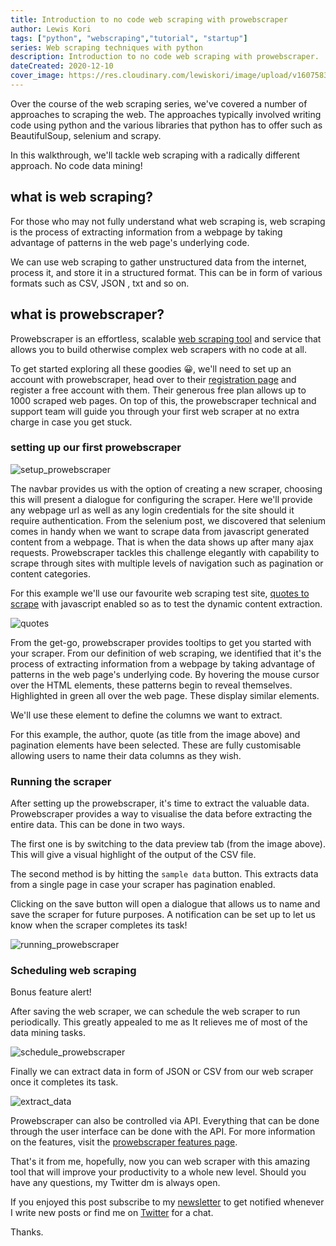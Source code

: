 ```yaml
---
title: Introduction to no code web scraping with prowebscraper
author: Lewis Kori
tags: ["python", "webscraping","tutorial", "startup"]
series: Web scraping techniques with python
description: Introduction to no code web scraping with prowebscraper.
dateCreated: 2020-12-10
cover_image: https://res.cloudinary.com/lewiskori/image/upload/v1607583532/blog/prowebscraper_f94m5q.png
---
```


Over the course of the web scraping series, we've covered a number of approaches to scraping the web. The approaches typically involved writing code using python and the various libraries that python has to offer such as BeautifulSoup, selenium and scrapy.

In this walkthrough, we'll tackle web scraping with a radically different approach. No code data mining!

## what is web scraping?

For those who may not fully understand what web scraping is, web scraping is the process of extracting information from a webpage by taking advantage of patterns in the web page's underlying code.

We can use web scraping to gather unstructured data from the internet, process it, and store it in a structured format.
This can be in form of various formats such as CSV, JSON , txt and so on.

## what is prowebscraper?

Prowebscraper is an effortless, scalable [web scraping tool](https://prowebscraper.com/) and service that allows you to build otherwise complex web scrapers with no code at all.

To get started exploring all these goodies 😀, we'll need to set up an account with prowebscraper, head over to their [registration page](https://prowebscraper.com/register) and register a free account with them. Their generous free plan allows up to 1000  scraped web pages. On top of this, the prowebscraper technical and support team will guide you through your first web scraper at no extra charge in case you get stuck.

### setting up our first prowebscraper

![setup_prowebscraper](https://res.cloudinary.com/lewiskori/image/upload/v1607584039/blog/Screenshot_2020-11-26_Job_History_dobfcm.png)

The navbar provides us with the option of creating a new scraper, choosing this will present a dialogue for configuring the scraper. Here we'll provide any webpage url as well as any login credentials for the site should it require authentication. From the selenium post, we discovered that selenium comes in handy when we want to scrape data from javascript generated content from a webpage. That is when the data shows up after many ajax requests. Prowebscraper tackles this challenge elegantly with capability to scrape through sites with multiple levels of navigation such as pagination or content categories.

For this example we'll use our favourite web scraping test site, [quotes to scrape](http://quotes.toscrape.com/js) with javascript enabled so as to test the dynamic content extraction.

![quotes](https://res.cloudinary.com/lewiskori/image/upload/v1607584043/blog/Screenshot_2020-11-26_Extract_webpage_dcta6e.png)

From the get-go, prowebscraper provides tooltips to get you started with your scraper. From our definition of web scraping, we identified that it's the process of extracting information from a webpage by taking advantage of patterns in the web page's underlying code. By hovering the mouse cursor over the HTML elements, these patterns begin to reveal themselves. Highlighted in green all over the web page. These display similar elements.

We'll use these element to define the columns we want to extract.

For this example, the author, quote (as title from the image above) and pagination elements have been selected. These are fully customisable allowing users to name their data columns as they wish.

### Running the scraper

After setting up the prowebscraper, it's time to extract the valuable data. Prowebscraper provides a way to visualise the data before extracting the entire data. This can be done in two ways.

The first one is by switching to the data preview tab (from the image above). This will give a visual highlight of the output of the CSV file.

The second method is by hitting the `sample data` button. This extracts data from a single page in case your scraper has pagination enabled.

Clicking on the save button will open a dialogue that allows us to name and save the scraper for future purposes. A notification can be set up to let us know when the scraper completes its task!

![running_prowebscraper](https://res.cloudinary.com/lewiskori/image/upload/v1607584044/blog/Screenshot_2020-11-26_Extract_webpage_1_vkabsm.png)

### Scheduling web scraping

Bonus feature alert!

After saving the web scraper, we can schedule the web scraper to run periodically. This greatly appealed to me as It relieves me of most of the data mining tasks.

![schedule_prowebscraper](https://res.cloudinary.com/lewiskori/image/upload/v1607584373/blog/Screenshot_2020-11-26_Scheduler_sby92p.png)

Finally we can extract data in form of JSON or CSV from our web scraper once it completes its task.

![extract_data](https://res.cloudinary.com/lewiskori/image/upload/v1607584040/blog/Screenshot_2020-11-26_Job_History_1_gqrnsf.png)

Prowebscraper can also be controlled via API. Everything that can be done through the user interface can be done with the API. For more information on the features, visit the [prowebscraper features page](https://prowebscraper.com/features).

That's it from me, hopefully, now you can web scraper with this amazing tool that will improve your productivity to a whole new level. Should you have any questions, my Twitter dm is always open.

If you enjoyed this post subscribe to my [newsletter](https://mailchi.mp/c42286076bd8/lewiskori) to get notified whenever I write new posts or find me on [Twitter](https://twitter.com/lewis_kihiu) for a chat.

Thanks.
